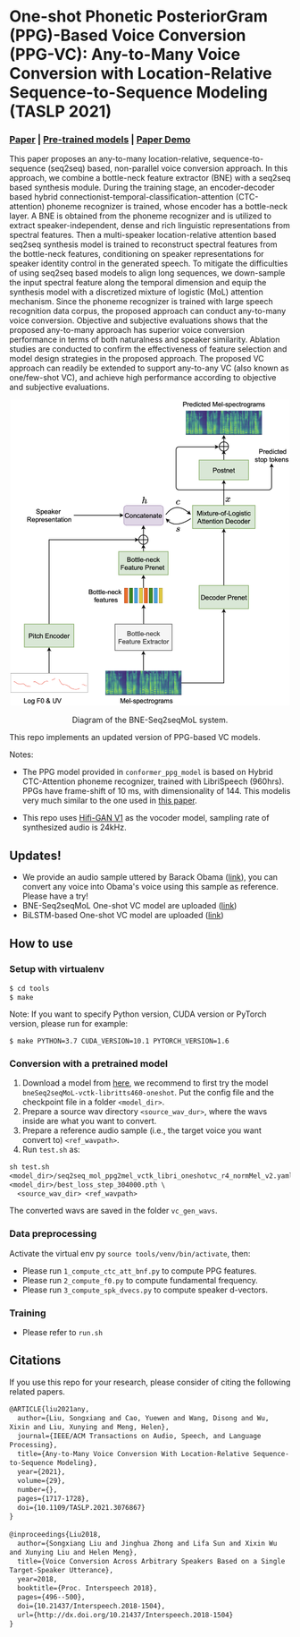 # One-shot Phonetic PosteriorGram (PPG)-Based Voice Conversion (PPG-VC): Any-to-Many Voice Conversion with Location-Relative Sequence-to-Sequence Modeling (TASLP 2021)

### [Paper](https://arxiv.org/abs/2009.02725v3) | [Pre-trained models](https://drive.google.com/drive/folders/1JeFntg2ax9gX4POFbQwcS85eC9hyQ6W6?usp=sharing) | [Paper Demo](https://liusongxiang.github.io/BNE-Seq2SeqMoL-VC/)

This paper proposes an any-to-many location-relative, sequence-to-sequence (seq2seq) based, non-parallel voice conversion approach. In this approach, we combine a bottle-neck feature extractor (BNE) with a seq2seq based synthesis module. During the training stage, an encoder-decoder based hybrid connectionist-temporal-classification-attention (CTC-attention) phoneme recognizer is trained, whose encoder has a bottle-neck layer. A BNE is obtained from the phoneme recognizer and is utilized to extract speaker-independent, dense and rich linguistic representations from spectral features. Then a multi-speaker location-relative attention based seq2seq synthesis model is trained to reconstruct spectral features from the bottle-neck features, conditioning on speaker representations for speaker identity control in the generated speech. To mitigate the difficulties of using seq2seq based models to align long sequences, we down-sample the input spectral feature along the temporal dimension and equip the synthesis model with a discretized mixture of logistic (MoL) attention mechanism. Since the phoneme recognizer is trained with large speech recognition data corpus, the proposed approach can conduct any-to-many voice conversion. Objective and subjective evaluations shows that the proposed any-to-many approach has superior voice conversion performance in terms of both naturalness and speaker similarity. Ablation studies are conducted to confirm the effectiveness of feature selection and model design strategies in the proposed approach. The proposed VC approach can readily be extended to support any-to-any VC (also known as one/few-shot VC), and achieve high performance according to objective and subjective evaluations.

<p align="center">
	<img src='./figs/seq2seq_bnf2mel.png' width=500 >
</p>
<p align="center">
Diagram of the BNE-Seq2seqMoL system.
</p>


This repo implements an updated version of PPG-based VC models.

Notes:

- The PPG model provided in `conformer_ppg_model` is based on Hybrid CTC-Attention phoneme recognizer, trained with LibriSpeech (960hrs). PPGs have frame-shift of 10 ms, with dimensionality of 144. This modelis very much similar to the one used in [this paper](https://arxiv.org/pdf/2011.05731v2.pdf).

- This repo uses [Hifi-GAN V1](https://github.com/jik876/hifi-gan) as the vocoder model, sampling rate of synthesized audio is 24kHz.

## Updates!
- We provide an audio sample uttered by Barack Obama ([link](https://drive.google.com/file/d/10Cgtw14UtVf2jTqKtR-C1y5bZqq6Ue7U/view?usp=sharing)), you can convert any voice into Obama's voice using this sample as reference. Please have a try!
- BNE-Seq2seqMoL One-shot VC model are uploaded ([link](https://drive.google.com/drive/folders/1JeFntg2ax9gX4POFbQwcS85eC9hyQ6W6?usp=sharing))
- BiLSTM-based One-shot VC model are uploaded ([link](https://drive.google.com/drive/folders/1JeFntg2ax9gX4POFbQwcS85eC9hyQ6W6?usp=sharing))


## How to use
### Setup with virtualenv
```
$ cd tools
$ make
```

Note: If you want to specify Python version, CUDA version or PyTorch version, please run for example:

```
$ make PYTHON=3.7 CUDA_VERSION=10.1 PYTORCH_VERSION=1.6
```

### Conversion with a pretrained model
1. Download a model from [here](https://drive.google.com/drive/folders/1JeFntg2ax9gX4POFbQwcS85eC9hyQ6W6?usp=sharing), we recommend to first try the model `bneSeq2seqMoL-vctk-libritts460-oneshot`. Put the config file and the checkpoint file in a folder `<model_dir>`.
2. Prepare a source wav directory `<source_wav_dur>`, where the wavs inside are what you want to convert.
3. Prepare a reference audio sample (i.e., the target voice you want convert to) `<ref_wavpath>`.
4. Run `test.sh` as:
```
sh test.sh <model_dir>/seq2seq_mol_ppg2mel_vctk_libri_oneshotvc_r4_normMel_v2.yaml <model_dir>/best_loss_step_304000.pth \
  <source_wav_dir> <ref_wavpath>
```
The converted wavs are saved in the folder `vc_gen_wavs`.

### Data preprocessing
Activate the virtual env py `source tools/venv/bin/activate`, then:
- Please run `1_compute_ctc_att_bnf.py` to compute PPG features.
- Please run `2_compute_f0.py` to compute fundamental frequency.
- Please run `3_compute_spk_dvecs.py` to compute speaker d-vectors.

### Training
- Please refer to `run.sh`

## Citations
If you use this repo for your research, please consider of citing the following related papers.
```
@ARTICLE{liu2021any,
  author={Liu, Songxiang and Cao, Yuewen and Wang, Disong and Wu, Xixin and Liu, Xunying and Meng, Helen},
  journal={IEEE/ACM Transactions on Audio, Speech, and Language Processing}, 
  title={Any-to-Many Voice Conversion With Location-Relative Sequence-to-Sequence Modeling}, 
  year={2021},
  volume={29},
  number={},
  pages={1717-1728},
  doi={10.1109/TASLP.2021.3076867}
}

@inproceedings{Liu2018,
  author={Songxiang Liu and Jinghua Zhong and Lifa Sun and Xixin Wu and Xunying Liu and Helen Meng},
  title={Voice Conversion Across Arbitrary Speakers Based on a Single Target-Speaker Utterance},
  year=2018,
  booktitle={Proc. Interspeech 2018},
  pages={496--500},
  doi={10.21437/Interspeech.2018-1504},
  url={http://dx.doi.org/10.21437/Interspeech.2018-1504}
}
